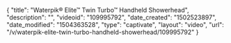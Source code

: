 {
    "title": "Waterpik&reg; Elite&trade; Twin Turbo&trade; Handheld Showerhead",
    "description": "",
    "videoid": "109995792",
    "date_created": "1502523897",
    "date_modified": "1504363528",
    "type": "captivate",
    "layout": "video",
    "url": "\/v\/waterpik-elite-twin-turbo-handheld-showerhead\/109995792"
}